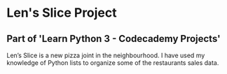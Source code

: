 # Len's Slice Project

## Part of 'Learn Python 3 - Codecademy Projects'

Len’s Slice is a new pizza joint in the neighbourhood. I have used my knowledge of Python lists to organize some of the restaurants sales data.     

